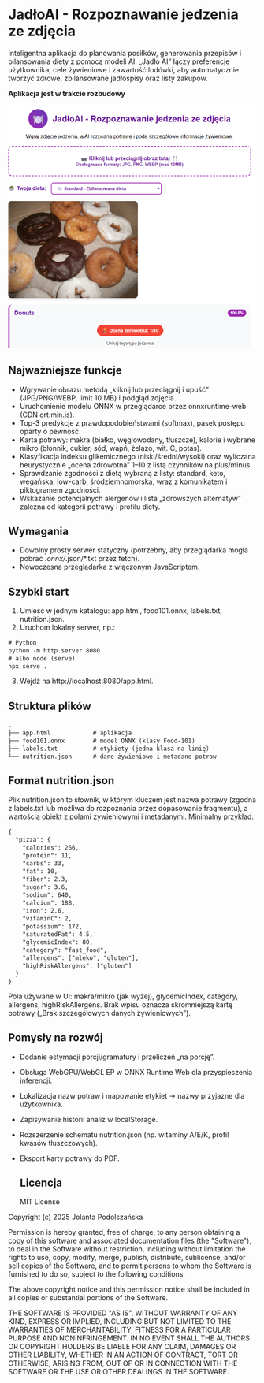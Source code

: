 # JadłoAI - Rozpoznawanie jedzenia ze zdjęcia

Inteligentna aplikacja do planowania posiłków, generowania przepisów i bilansowania diety z pomocą modeli AI. „Jadło AI” łączy preferencje użytkownika, cele żywieniowe i zawartość lodówki, 
aby automatycznie tworzyć zdrowe, zbilansowane jadłospisy oraz listy zakupów.

**Aplikacja jest w trakcie rozbudowy**

<img src="https://github.com/jolapodolszanska/Jadlo-AI/blob/main/screen-apki.png"></img>

## Najważniejsze funkcje

- Wgrywanie obrazu metodą „kliknij lub przeciągnij i upuść” (JPG/PNG/WEBP, limit 10 MB) i podgląd zdjęcia. 
- Uruchomienie modelu ONNX w przeglądarce przez onnxruntime-web (CDN ort.min.js). 
- Top-3 predykcje z prawdopodobieństwami (softmax), pasek postępu oparty o pewność. 
- Karta potrawy: makra (białko, węglowodany, tłuszcze), kalorie i wybrane mikro (błonnik, cukier, sód, wapń, żelazo, wit. C, potas). 
- Klasyfikacja indeksu glikemicznego (niski/średni/wysoki) oraz wyliczana heurystycznie „ocena zdrowotna” 1–10 z listą czynników na plus/minus. 
- Sprawdzanie zgodności z dietą wybraną z listy: standard, keto, wegańska, low-carb, śródziemnomorska, wraz z komunikatem i piktogramem zgodności. 
- Wskazanie potencjalnych alergenów i lista „zdrowszych alternatyw” zależna od kategorii potrawy i profilu diety. 

## Wymagania

- Dowolny prosty serwer statyczny (potrzebny, aby przeglądarka mogła pobrać *.onnx/*.json/*.txt przez fetch). 
- Nowoczesna przeglądarka z włączonym JavaScriptem.

## Szybki start

1. Umieść w jednym katalogu: app.html, food101.onnx, labels.txt, nutrition.json. 
2. Uruchom lokalny serwer, np.:

```pyton
# Python
python -m http.server 8080
# albo node (serve)
npx serve .
```

3. Wejdź na http://localhost:8080/app.html.

## Struktura plików

```
.
├── app.html            # aplikacja 
├── food101.onnx        # model ONNX (klasy Food-101)
├── labels.txt          # etykiety (jedna klasa na linię)
└── nutrition.json      # dane żywieniowe i metadane potraw
```

## Format nutrition.json

Plik nutrition.json to słownik, w którym kluczem jest nazwa potrawy (zgodna z labels.txt lub możliwa do rozpoznania przez dopasowanie fragmentu), a wartością obiekt z polami żywieniowymi i metadanymi. Minimalny przykład:

```
{
  "pizza": {
    "calories": 266,
    "protein": 11,
    "carbs": 33,
    "fat": 10,
    "fiber": 2.3,
    "sugar": 3.6,
    "sodium": 640,
    "calcium": 188,
    "iron": 2.6,
    "vitaminC": 2,
    "potassium": 172,
    "saturatedFat": 4.5,
    "glycemicIndex": 80,
    "category": "fast_food",
    "allergens": ["mleko", "gluten"],
    "highRiskAllergens": ["gluten"]
  }
}
```

Pola używane w UI: makra/mikro (jak wyżej), glycemicIndex, category, allergens, highRiskAllergens. Brak wpisu oznacza skromniejszą kartę potrawy („Brak szczegółowych danych żywieniowych”). 

## Pomysły na rozwój

- Dodanie estymacji porcji/gramatury i przeliczeń „na porcję”.
- Obsługa WebGPU/WebGL EP w ONNX Runtime Web dla przyspieszenia inferencji.
- Lokalizacja nazw potraw i mapowanie etykiet → nazwy przyjazne dla użytkownika.
- Zapisywanie historii analiz w localStorage.
- Rozszerzenie schematu nutrition.json (np. witaminy A/E/K, profil kwasów tłuszczowych).
- Eksport karty potrawy do PDF.

  ## Licencja

  MIT License

Copyright (c) 2025 Jolanta Podolszańska

Permission is hereby granted, free of charge, to any person obtaining a copy
of this software and associated documentation files (the "Software"), to deal
in the Software without restriction, including without limitation the rights
to use, copy, modify, merge, publish, distribute, sublicense, and/or sell
copies of the Software, and to permit persons to whom the Software is
furnished to do so, subject to the following conditions:

The above copyright notice and this permission notice shall be included in all
copies or substantial portions of the Software.

THE SOFTWARE IS PROVIDED "AS IS", WITHOUT WARRANTY OF ANY KIND, EXPRESS OR
IMPLIED, INCLUDING BUT NOT LIMITED TO THE WARRANTIES OF MERCHANTABILITY,
FITNESS FOR A PARTICULAR PURPOSE AND NONINFRINGEMENT. IN NO EVENT SHALL THE
AUTHORS OR COPYRIGHT HOLDERS BE LIABLE FOR ANY CLAIM, DAMAGES OR OTHER
LIABILITY, WHETHER IN AN ACTION OF CONTRACT, TORT OR OTHERWISE, ARISING FROM,
OUT OF OR IN CONNECTION WITH THE SOFTWARE OR THE USE OR OTHER DEALINGS IN THE
SOFTWARE.
